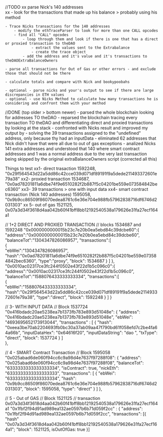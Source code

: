 //TODO
	xx parse Nick's 140 addresses     		
	xx	- look for the transactions that made up his balance > probably using his method
	
	- Trace Nicks transactions for the 140 addresses
		- modify the ethTraceParser to look for more than one CALL opcodes
		- find all "CALL" opcodes
			- loop through them and look if there is one that has a direct or proxied transaction to theDAO
				- extract the values sent to the Extrabalance
				- create the trace object
   			- add the address and it's value and it's transactions to theDAOExtraBalanceOwners

	- parse all transactions for Out of Gas or other errors - and exclude those that should not be there
	
	- calculate totals and compare with Nick and bookypoobahs

    - optional - parse nicks and your's output to see if there are large discrepancies in ETH values
 	- optional - use Nicks Method to calculate how many transactions he is considering and confront them with your method



  //DONE (top older > bottom newer)
	- parsed the whole blockchain looking for addresses TO theDAO
	- reparsed the blockchain tracing every transaction TO theDAO and differentiating direct and proxied transactions by looking at the stack
	- confronted with Nicks result and improved my output by
		- solving the 39 transactions assigned to the "undefined" address, only because thy had an inputData
		- eliminated 62 addresses that Nick didn't have that were all due to out of gas exceptions
		- analized Nicks 141 extra addresses and understood that 140 where smart contract addresses
			and 1 was a normal address due to the very last transaction being skipped by the original extraBalanceOwners script (corrected all this)
			
			



Things to test
xx1- direct trasaction          1592248, "0x29f564543d22a5dd86c42cce039d071df89191f9a5dede211493372601e79a38"
xx2- proxied transaction        1534687, "0x0ad78201811a6dbe74f9e6510282f2b887f5c04201be559e073584842bec6360"
xx3- 39 transactions > one with input data
xx4- smart contract transaction (Nick 140 addresses) 1595058, "0x9b9cc86509f86070edea8761c6e36e704e988fb57962838716df6746d2031303"
xx 5- out of gas                   1521125, 0x07a3d34f3618d4aa042b60f41bff8bb12192540538a179626e31fa27ecf164a1






// 1+2 DIRECT AND PROXIED TRANSACTION
// blocks  1534687   and 1592248
"0x0000000000015b23c7e20b0ea5ebd84c39dcbe60":{  
        "address":"0x0000000000015b23c7e20b0ea5ebd84c39dcbe60",
        "balanceTot":"1304347826086957",
        "transactions":[  
            {  
                "ebWei":"1304347826086957",
                "hash":"0x0ad78201811a6dbe74f9e6510282f2b887f5c04201be559e073584842bec6360",
                "type":"proxy",
                "block": 1534687
            }
        ]
    },
    "0x0010ac02317ce3fc244f0502e43f22d1b5c096c0":{  
        "address":"0x0010ac02317ce3fc244f0502e43f22d1b5c096c0",
        "balanceTot":"1588076433333333334",
        "transactions":[  
            {  
                "ebWei":"1588076433333333334",
                "hash":"0x29f564543d22a5dd86c42cce039d071df89191f9a5dede211493372601e79a38",
                "type":"direct",
                "block": 1592248
            }
        ]
    }


// 3- WITH INPUT DATA
// Block 	1537724 
"0x416bdadc20ae5238ea7b1373fb783e893d51048e": {
        "address": "0x416bdadc20ae5238ea7b1373fb783e893d51048e",
        "ebWei": "4693695652173913044",
        "transactions" : [
            {
                "hash": "0xeea3be70ab2204693fb0bc30a37ab09aa47f790bd61f058efd7c2be4fa64a66b",
                "inputDataHex": "0x64616f20",
                "inputDataString": "dao ",
                "txType": "direct",
                "block": 	1537724 
            }
        ]   
    },


// 4 - SMART Contract Transaction
// Block 1595058
"0x025abad6de060f94cc6c9a98d4e7637f97288f08": {
        "address": "0x025abad6de060f94cc6c9a98d4e7637f97288f08",
        "balanceTot": "6333333333333333334",
        "isContract": true,
        "nickEth": "6333333333333333333",
        "transactions": [
            {
                "ebWei": "6333333333333333334",
                "hash": "0x9b9cc86509f86070edea8761c6e36e704e988fb57962838716df6746d2031303",
                "block": 1595058,
                "type": "direct"
            }
        ]
    },



// 5 - Out of GAS
// Block 1521125 
// transaction 0x07a3d34f3618d4aa042b60f41bff8bb12192540538a179626e31fa27ecf164a1
"0x1fbf2f94d91ad989ea132ae0597b6b71d059f2cc" : {
    "address": "0x1fbf2f94d91ad989ea132ae0597b6b71d059f2cc",
    "transactions": [{
        "hash" "0x07a3d34f3618d4aa042b60f41bff8bb12192540538a179626e31fa27ecf164a1";
        "block": 1521125,
        isOutOfGas: true
    }]